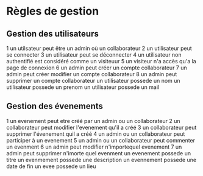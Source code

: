# Règles de gestion

## Gestion des utilisateurs
1 un utilsateur peut être un admin où un collaborateur
2 un utilisateur peut se connecter
3 un utilisateur peut se déconnecter
4 un utilisateur non authentifié est considéré comme un visiteuur
5 un visiteur n'a accès qu'a la page de connexion
6 un admin peut créer un compte collaborateur
7 un admin peut créer modifier un compte collaborateur
8 un admin peut supprimer un compte collaborateur
un utilisateur possede un nom
un utilisateur possede un prenom
un utilisateur possede un mail

## Gestion des évenements
1 un evenement peut etre créé par un admin ou un collaborateur
2 un collaborateur peut modifier l'evenement qu'il a créé
3 un collaborateur peut supprimer l'évenement quil a créé
4 un admin ou un collaborateur peut participer à un evenement
5 un admin ou un collaborateur peut commenter un evenment
6 un admin peut modifier n'importequel evenement
7 un admin peut supprimer n'imorte quel evenment
un evenement possede un titre
un evenmement possede une description 
un evennement possede une date de fin 
un evee possede un lieu